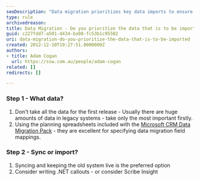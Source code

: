 ```yaml
---
seoDescription: "Data migration prioritizes key data imports to ensure a successful transition from legacy systems."
type: rule
archivedreason: 
title: Data Migration - Do you prioritize the data that is to be imported?
guid: c227fdd7-a501-4434-ba98-fc53b1c95502
uri: data-migration-do-you-prioritize-the-data-that-is-to-be-imported
created: 2012-12-10T19:27:51.0000000Z
authors:
- title: Adam Cogan
  url: https://ssw.com.au/people/adam-cogan
related: []
redirects: []

---
```


### Step 1 - What data?

1. Don't take all the data for the first release - Usually there are huge amounts
            of data in legacy systems - take only the most important firstly.
2. Using the planning spreadsheets included with the [Microsoft CRM Data Migration Pack](https://docs.microsoft.com/en-us/dynamics365/business-central/admin-migrate-customer-data) - they are excellent for specifying data migration
            field mappings.


### Step 2 - Sync or import?

1. Syncing and keeping the old system live is the preferred option
2. Consider writing .NET callouts - or consider Scribe Insight


<!--endintro-->
